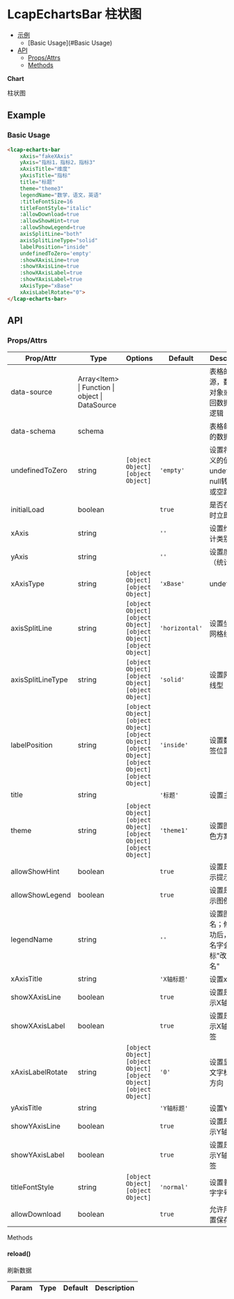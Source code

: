 <!-- 该 README.md 根据 api.yaml 和 docs/*.md 自动生成，为了方便在 GitHub 和 NPM 上查阅。如需修改，请查看源文件 -->

# LcapEchartsBar 柱状图

- [示例](#示例)
    - [Basic Usage](#Basic Usage)
- [API]()
    - [Props/Attrs](#propsattrs)
    - [Methods](#methods)

**Chart**

柱状图

## Example
### Basic Usage

```html
<lcap-echarts-bar 
    xAxis="fakeXAxis" 
    yAxis="指标1，指标2，指标3"
    xAxisTitle="维度" 
    yAxisTitle="指标" 
    title="标题"
    theme="theme3"
    legendName="数学，语文，英语"
    :titleFontSize=16
    titleFontStyle="italic"
    :allowDownload=true
    :allowShowHint=true
    :allowShowLegend=true
    axisSplitLine="both"
    axisSplitLineType="solid"
    labelPosition="inside"
    undefinedToZero='empty'
    :showXAxisLine=true
    :showYAxisLine=true
    :showXAxisLabel=true
    :showYAxisLabel=true
    xAxisType="xBase"
    xAxisLabelRotate="0">
</lcap-echarts-bar>
```

## API
### Props/Attrs

| Prop/Attr | Type | Options | Default | Description |
| --------- | ---- | ------- | ------- | ----------- |
| data-source | Array\<Item\> \| Function \| object \| DataSource |  |  | 表格的数据源，数据集对象或者返回数据集的逻辑 |
| data-schema | schema |  |  | 表格每一行的数据类型 |
| undefinedToZero | string | `[object Object]`<br/>`[object Object]` | `'empty'` | 设置将未定义的值如undefined，null转换为0或空距 |
| initialLoad | boolean |  | `true` | 是否在初始时立即加载 |
| xAxis | string |  | `''` | 设置维度(统计类别) |
| yAxis | string |  | `''` | 设置度量（统计值） |
| xAxisType | string | `[object Object]`<br/>`[object Object]` | `'xBase'` | undefined |
| axisSplitLine | string | `[object Object]`<br/>`[object Object]`<br/>`[object Object]`<br/>`[object Object]` | `'horizontal'` | 设置坐标系网格线 |
| axisSplitLineType | string | `[object Object]`<br/>`[object Object]`<br/>`[object Object]` | `'solid'` | 设置网格线线型 |
| labelPosition | string | `[object Object]`<br/>`[object Object]`<br/>`[object Object]`<br/>`[object Object]`<br/>`[object Object]`<br/>`[object Object]` | `'inside'` | 设置数据标签位置 |
| title | string |  | `'标题'` | 设置主标题 |
| theme | string | `[object Object]`<br/>`[object Object]`<br/>`[object Object]`<br/>`[object Object]` | `'theme1'` | 设置图表配色方案 |
| allowShowHint | boolean |  | `true` | 设置是否显示提示 |
| allowShowLegend | boolean |  | `true` | 设置是否显示图例 |
| legendName | string |  | `''` | 设置图例别名；修改成功后，图例名字会从"指标"改为"别名" |
| xAxisTitle | string |  | `'X轴标题'` | 设置x轴标题 |
| showXAxisLine | boolean |  | `true` | 设置是否显示X轴轴线 |
| showXAxisLabel | boolean |  | `true` | 设置是否显示X轴文字标签 |
| xAxisLabelRotate | string | `[object Object]`<br/>`[object Object]`<br/>`[object Object]`<br/>`[object Object]` | `'0'` | 设置显示X轴文字标签的方向 |
| yAxisTitle | string |  | `'Y轴标题'` | 设置Y轴标题 |
| showYAxisLine | boolean |  | `true` | 设置是否显示Y轴轴线 |
| showYAxisLabel | boolean |  | `true` | 设置是否显示Y轴数值标签 |
| titleFontStyle | string | `[object Object]`<br/>`[object Object]` | `'normal'` | 设置普通文字字号 |
| allowDownload | boolean |  | `true` | 允许用户设置保存图片 |

Methods

#### reload()

刷新数据

| Param | Type | Default | Description |
| ----- | ---- | ------- | ----------- |

